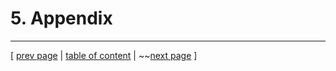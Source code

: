 # 5. Appendix

---
[ [prev page](../chapters/402_conclusion.md) | [table of content](../table_of_content.md) | 
~~[next page](#)
]